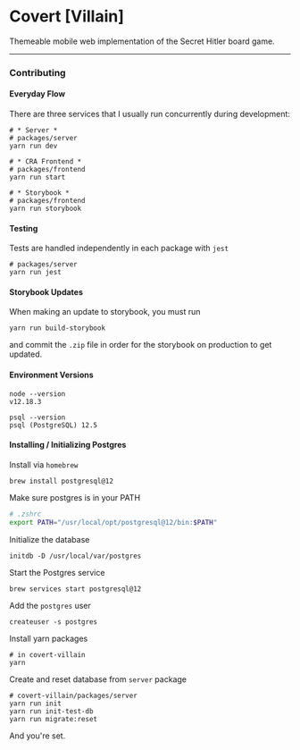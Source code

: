 # Covert \[Villain\]
Themeable mobile web implementation of the Secret Hitler board game.

---

### Contributing

#### Everyday Flow
There are three services that I usually run concurrently during development:

```
# * Server *
# packages/server
yarn run dev

# * CRA Frontend *
# packages/frontend
yarn run start

# * Storybook *
# packages/frontend
yarn run storybook
```

#### Testing
Tests are handled independently in each package with `jest`

```
# packages/server
yarn run jest
```

#### Storybook Updates
When making an update to storybook, you must run
```
yarn run build-storybook
```
and commit the `.zip` file in order for the storybook on production to get updated.

#### Environment Versions
```
node --version
v12.18.3

psql --version
psql (PostgreSQL) 12.5
```

#### Installing / Initializing Postgres

Install via `homebrew`

```
brew install postgresql@12
```

Make sure postgres is in your PATH

```sh
# .zshrc
export PATH="/usr/local/opt/postgresql@12/bin:$PATH"
```

Initialize the database

```
initdb -D /usr/local/var/postgres
```

Start the Postgres service

```
brew services start postgresql@12
```

Add the `postgres` user
```
createuser -s postgres
```

Install yarn packages

```
# in covert-villain
yarn
```

Create and reset database from `server` package

```
# covert-villain/packages/server
yarn run init
yarn run init-test-db
yarn run migrate:reset
```

And you're set.
